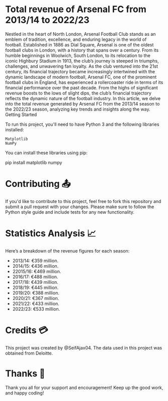 # Total revenue of Arsenal FC from 2013/14 to 2022/23

Nestled in the heart of North London, Arsenal Football Club stands as an emblem of tradition, excellence, and enduring legacy in the world of football. Established in 1886 as Dial Square, Arsenal is one of the oldest football clubs in London, with a history that spans over a century. From its humble beginnings in Woolwich, South London, to its relocation to the iconic Highbury Stadium in 1913, the club’s journey is steeped in triumphs, challenges, and unwavering fan loyalty. As the club ventured into the 21st century, its financial trajectory became increasingly intertwined with the dynamic landscape of modern football, Arsenal FC, one of the prominent football clubs in England, has experienced a rollercoaster ride in terms of its financial performance over the past decade. From the highs of significant revenue boosts to the lows of slight dips, the club’s financial trajectory reflects the dynamic nature of the football industry. In this article, we delve into the total revenue generated by Arsenal FC from the 2013/14 season to the 2022/23 season, analyzing key trends and insights along the way. Getting Started

To run this project, you'll need to have Python 3 and the following libraries installed:

    Matplotlib
    NumPy
    
You can install these libraries using pip:

pip install matplotlib numpy

# Contributing 📤

If you'd like to contribute to this project, feel free to fork this repository and submit a pull request with your changes. Please make sure to follow the Python style guide and include tests for any new functionality.

# Statistics Analysis 📈

Here’s a breakdown of the revenue figures for each season:

- 2013/14: €359 million.
- 2014/15: €436 million.
- 22015/16: €469 million.
- 2016/17: €488 million.
- 2017/18: €439 million.
- 2018/19: €445 million.
- 2019/20: €388 million.
- 2020/21: €367 million.
- 2021/22: €433 million.
- 2022/23: €533 million.

# Credits 💳

This project was created by @SeifAjax04. The data used in this project was obtained from Deloitte.

# Thanks 💜

Thank you all for your support and encouragement!
Keep up the good work, and happy coding!

